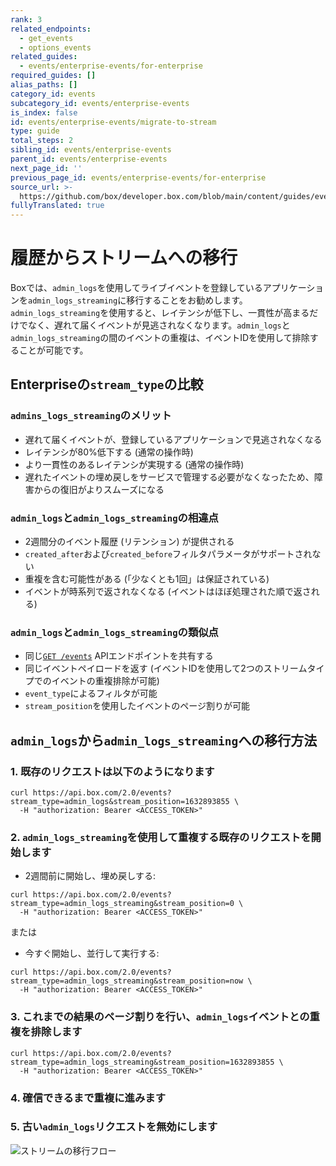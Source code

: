 ```yaml
---
rank: 3
related_endpoints:
  - get_events
  - options_events
related_guides:
  - events/enterprise-events/for-enterprise
required_guides: []
alias_paths: []
category_id: events
subcategory_id: events/enterprise-events
is_index: false
id: events/enterprise-events/migrate-to-stream
type: guide
total_steps: 2
sibling_id: events/enterprise-events
parent_id: events/enterprise-events
next_page_id: ''
previous_page_id: events/enterprise-events/for-enterprise
source_url: >-
  https://github.com/box/developer.box.com/blob/main/content/guides/events/enterprise-events/migrate-to-stream.md
fullyTranslated: true
---
```

# 履歴からストリームへの移行

Boxでは、`admin_logs`を使用してライブイベントを登録しているアプリケーションを`admin_logs_streaming`に移行することをお勧めします。`admin_logs_streaming`を使用すると、レイテンシが低下し、一貫性が高まるだけでなく、遅れて届くイベントが見逃されなくなります。`admin_logs`と`admin_logs_streaming`の間のイベントの重複は、イベントIDを使用して排除することが可能です。

## Enterpriseの`stream_type`の比較

### `admins_logs_streaming`のメリット

* 遅れて届くイベントが、登録しているアプリケーションで見逃されなくなる
* レイテンシが80%低下する (通常の操作時)
* より一貫性のあるレイテンシが実現する (通常の操作時)
* 遅れたイベントの埋め戻しをサービスで管理する必要がなくなったため、障害からの復旧がよりスムーズになる

### `admin_logs`と`admin_logs_streaming`の相違点

* 2週間分のイベント履歴 (リテンション) が提供される
* `created_after`および`created_before`フィルタパラメータがサポートされない
* 重複を含む可能性がある (「少なくとも1回」は保証されている)
* イベントが時系列で返されなくなる (イベントはほぼ処理された順で返される)

### `admin_logs`と`admin_logs_streaming`の類似点

* 同じ[`GET /events`][events-api] APIエンドポイントを共有する
* 同じイベントペイロードを返す (イベントIDを使用して2つのストリームタイプでのイベントの重複排除が可能)
* `event_type`によるフィルタが可能
* `stream_position`を使用したイベントのページ割りが可能

## `admin_logs`から`admin_logs_streaming`への移行方法

### 1. 既存のリクエストは以下のようになります

<!-- markdownlint-disable line-length -->

```curl
curl https://api.box.com/2.0/events?stream_type=admin_logs&stream_position=1632893855 \
  -H "authorization: Bearer <ACCESS_TOKEN>"
```

<!-- markdownlint-enable line-length -->

### 2. `admin_logs_streaming`を使用して重複する既存のリクエストを開始します

* 2週間前に開始し、埋め戻しする:
  <!-- markdownlint-disable line-length -->

```curl
curl https://api.box.com/2.0/events?stream_type=admin_logs_streaming&stream_position=0 \
  -H "authorization: Bearer <ACCESS_TOKEN>"
```

<!-- markdownlint-enable line-length -->

または

* 今すぐ開始し、並行して実行する:
  <!-- markdownlint-disable line-length -->

```curl
curl https://api.box.com/2.0/events?stream_type=admin_logs_streaming&stream_position=now \
  -H "authorization: Bearer <ACCESS_TOKEN>"
```

### 3. これまでの結果のページ割りを行い、`admin_logs`イベントとの重複を排除します

```curl
curl https://api.box.com/2.0/events?stream_type=admin_logs_streaming&stream_position=1632893855 \
  -H "authorization: Bearer <ACCESS_TOKEN>"
```

<!-- markdownlint-enable line-length -->

### 4. 確信できるまで重複に進みます

### 5. 古い`admin_logs`リクエストを無効にします

<ImageFrame center shadow border>

![ストリームの移行フロー](images/migrate_to_stream.png)

</ImageFrame>

[events-api]: e://events
